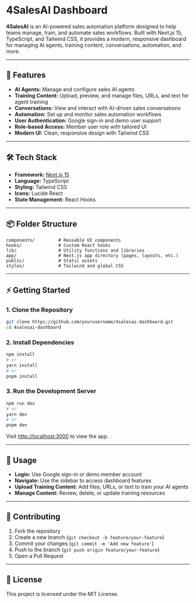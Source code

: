 # 4SalesAI Dashboard

**4SalesAI** is an AI-powered sales automation platform designed to help teams manage, train, and automate sales workflows. Built with Next.js 15, TypeScript, and Tailwind CSS, it provides a modern, responsive dashboard for managing AI agents, training content, conversations, automation, and more.

---

## 🚀 Features
- **AI Agents:** Manage and configure sales AI agents
- **Training Content:** Upload, preview, and manage files, URLs, and text for agent training
- **Conversations:** View and interact with AI-driven sales conversations
- **Automation:** Set up and monitor sales automation workflows
- **User Authentication:** Google sign-in and demo user support
- **Role-based Access:** Member user role with tailored UI
- **Modern UI:** Clean, responsive design with Tailwind CSS

---

## 🛠️ Tech Stack
- **Framework:** [Next.js 15](https://nextjs.org/)
- **Language:** TypeScript
- **Styling:** Tailwind CSS
- **Icons:** Lucide React
- **State Management:** React Hooks

---

## 📦 Folder Structure
```
components/         # Reusable UI components
hooks/              # Custom React hooks
lib/                # Utility functions and libraries
app/                # Next.js app directory (pages, layouts, etc.)
public/             # Static assets
styles/             # Tailwind and global CSS
```

---

## ⚡ Getting Started

### 1. **Clone the Repository**
```bash
git clone https://github.com/yourusername/4salesai-dashboard.git
cd 4salesai-dashboard
```

### 2. **Install Dependencies**
```bash
npm install
# or
yarn install
# or
pnpm install
```

### 3. **Run the Development Server**
```bash
npm run dev
# or
yarn dev
# or
pnpm dev
```

Visit [http://localhost:3000](http://localhost:3000) to view the app.

---

## 📝 Usage
- **Login:** Use Google sign-in or demo member account
- **Navigate:** Use the sidebar to access dashboard features
- **Upload Training Content:** Add files, URLs, or text to train your AI agents
- **Manage Content:** Review, delete, or update training resources

---

## 🤝 Contributing
1. Fork the repository
2. Create a new branch (`git checkout -b feature/your-feature`)
3. Commit your changes (`git commit -m 'Add new feature'`)
4. Push to the branch (`git push origin feature/your-feature`)
5. Open a Pull Request

---

## 📄 License
This project is licensed under the MIT License. 